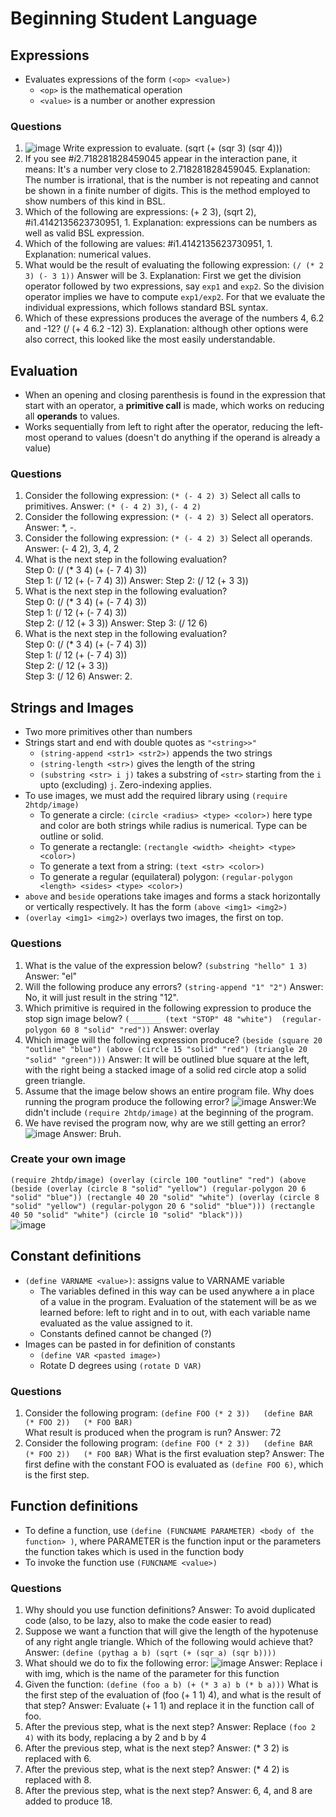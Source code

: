 # Beginning Student Language
## Expressions
- Evaluates expressions of the form `(<op> <value>)`
  - `<op>` is the mathematical operation
  - `<value>` is a number or another expression
### Questions
1. ![image](https://github.com/user-attachments/assets/da569354-d153-4b36-a2f0-b3c79e88905b) Write expression to evaluate.
(sqrt (+ (sqr 3) (sqr 4)))
2. If you see #$i2.718281828459045$ appear in the interaction pane, it means:
It's a number very close to 2.718281828459045. Explanation: The number is irrational, that is the number is not repeating and cannot be shown in a finite number of digits. This is the method employed to show numbers of this kind in BSL.
3. Which of the following are expressions:
(+ 2 3), (sqrt 2), #i1.4142135623730951, 1. Explanation: expressions can be numbers as well as valid BSL expression.
4. Which of the following are values:
#i1.4142135623730951, 1. Explanation: numerical values.
5. What would be the result of evaluating the following expression: `(/ (* 2 3) (- 3 1))`
Answer will be 3. Explanation: First we get the division operator followed by two expressions, say `exp1` and `exp2`. So the division operator implies we have to compute `exp1/exp2`. For that we evaluate the individual expressions, which follows standard BSL syntax.
6. Which of these expressions produces the average of the numbers 4, 6.2 and -12?
(/ (+ 4 6.2 -12) 3). Explanation: although other options were also correct, this looked like the most easily understandable.
## Evaluation
- When an opening and closing parenthesis is found in the expression that start with an operator, a **primitive call** is made, which works on reducing all **operands** to values.
- Works sequentially from left to right after the operator, reducing the left-most operand to values (doesn't do anything if the operand is already a value)
### Questions
1. Consider the following expression: `(* (- 4 2) 3)` Select all calls to primitives. Answer: `(* (- 4 2) 3)`, `(- 4 2)`
2. Consider the following expression: `(* (- 4 2) 3)` Select all operators. Answer: *, -.
3. Consider the following expression: `(* (- 4 2) 3)` Select all operands. Answer: (- 4 2), 3, 4, 2
4. What is the next step in the following evaluation?  
Step 0: (/ (* 3 4) (+ (- 7 4) 3))  
Step 1: (/ 12 (+ (- 7 4) 3))
Answer: Step 2: (/ 12 (+ 3 3))
5. What is the next step in the following evaluation?  
Step 0: (/ (* 3 4) (+ (- 7 4) 3))  
Step 1: (/ 12 (+ (- 7 4) 3))  
Step 2: (/ 12 (+ 3 3))
Answer: Step 3: (/ 12 6)
6. What is the next step in the following evaluation?  
Step 0: (/ (* 3 4) (+ (- 7 4) 3))  
Step 1: (/ 12 (+ (- 7 4) 3))  
Step 2: (/ 12 (+ 3 3))  
Step 3: (/ 12 6)
Answer: 2.
## Strings and Images
- Two more primitives other than numbers
- Strings start and end with double quotes as `"<string>>"`
	- `(string-append <str1> <str2>)` appends the two strings
	- `(string-length <str>)` gives the length of the string
	- `(substring <str> i j)` takes a substring of `<str>` starting from the `i` upto (excluding) `j`. Zero-indexing applies.
 - To use images, we must add the required library using `(require 2htdp/image)`
	- To generate a circle: `(circle <radius> <type> <color>)` here type and color are both strings while radius is numerical. Type can be outline or solid.
	- To generate a rectangle: `(rectangle <width> <height> <type> <color>)`
	- To generate a text from a string: `(text <str> <color>)`
 	- To generate a regular (equilateral) polygon: `(regular-polygon <length> <sides> <type> <color>)`
- `above` and `beside` operations take images and forms a stack horizontally or vertically respectively. It has the form `(above <img1> <img2>)`
- `(overlay <img1> <img2>)` overlays two images, the first on top.
### Questions
1. What is the value of the expression below? `(substring "hello" 1 3)` Answer: "el"
2. Will the following produce any errors? `(string-append "1" "2")` Answer: No, it will just result in the string "12".
3. Which primitive is required in the following expression to produce the stop sign image below? `(_______ (text "STOP" 48 "white")  (regular-polygon 60 8 "solid" "red"))` Answer: overlay
4. Which image will the following expression produce? `(beside (square 20 "outline" "blue") (above (circle 15 "solid" "red") (triangle 20 "solid" "green")))` Answer: It will be outlined blue square at the left, with the right being a stacked image of a solid red circle atop a solid green triangle.
5. Assume that the image below shows an entire program file. Why does running the program produce the following error? ![image](https://github.com/user-attachments/assets/b70e4481-36f7-4698-a734-a31f82d2da81) Answer:We didn't include `(require 2htdp/image)` at the beginning of the program.
6. We have revised the program now, why are we still getting an error? ![image](https://github.com/user-attachments/assets/33905a18-099f-47c4-90be-a0d050b01569) Answer: Bruh.
### Create your own image
`(require 2htdp/image)
(overlay (circle 100 "outline" "red") (above (beside
(overlay (circle 8 "solid" "yellow") (regular-polygon 20 6 "solid" "blue")) (rectangle 40 20 "solid" "white")
(overlay (circle 8 "solid" "yellow") (regular-polygon 20 6 "solid" "blue"))) (rectangle 40 50 "solid" "white")
                                       (circle 10 "solid" "black")))
`  
![image](https://github.com/user-attachments/assets/bce7f00b-d260-4247-9e54-a16a69ae1bed)
## Constant definitions
- `(define VARNAME <value>)`: assigns value to VARNAME variable
	- The variables defined in this way can be used anywhere a in place of a value in the program. Evaluation of the statement will be as we learned before: left to right and in to out, with each variable name evaluated as the value assigned to it.
	- Constants defined cannot be changed (?)
 - Images can be pasted in for definition of constants
	- `(define VAR <pasted image>)`
	- Rotate D degrees using `(rotate D VAR)`
### Questions
1. Consider the following program: `(define FOO (* 2 3))  
(define BAR (* FOO 2))  
(* FOO BAR)`  
What result is produced when the program is run? Answer: 72
2. Consider the following program: `(define FOO (* 2 3))  
(define BAR (* FOO 2))  
(* FOO BAR)`
What is the first evaluation step? Answer: The first define with the constant FOO is evaluated as `(define FOO 6)`, which is the first step.
## Function definitions
- To define a function, use `(define (FUNCNAME PARAMETER) <body of the function> )`, where PARAMETER is the function input or the parameters the function takes which is used in the function body
- To invoke the function use `(FUNCNAME <value>)`
### Questions
1. Why should you use function definitions? Answer: To avoid duplicated code (also, to be lazy, also to make the code easier to read)
2. Suppose we want a function that will give the length of the hypotenuse of any right angle triangle. Which of the following would achieve that? Answer: `(define (pythag a b) (sqrt (+ (sqr a) (sqr b))))`
3. What should we do to fix the following error: ![image](https://github.com/user-attachments/assets/4bf784a9-3819-4de9-9b67-74d4b8d45eb6) Answer: Replace i with img, which is the name of the parameter for this function
4. Given the function: `(define (foo a b) (+ (* 3 a) b (* b a)))`
What is the first step of the evaluation of (foo (+ 1 1) 4), and what is the result of that step? Answer: Evaluate (+ 1 1) and replace it in the function call of foo.
5. After the previous step, what is the next step? Answer: Replace `(foo 2 4)` with its body, replacing a by 2 and b by 4
6. After the previous step, what is the next step? Answer: (* 3 2) is replaced with 6.
7. After the previous step, what is the next step? Answer: (* 4 2) is replaced with 8.
8. After the previous step, what is the next step? Answer: 6, 4, and 8 are added to produce 18.






